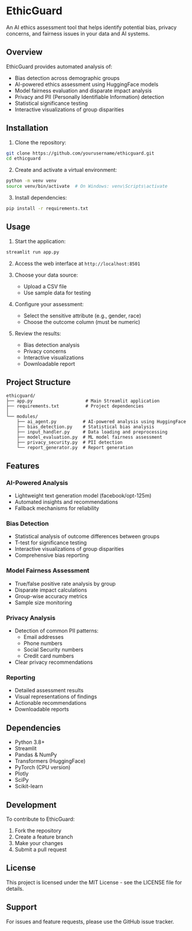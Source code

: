 # EthicGuard

An AI ethics assessment tool that helps identify potential bias, privacy concerns, and fairness issues in your data and AI systems.

## Overview

EthicGuard provides automated analysis of:
- Bias detection across demographic groups
- AI-powered ethics assessment using HuggingFace models
- Model fairness evaluation and disparate impact analysis
- Privacy and PII (Personally Identifiable Information) detection
- Statistical significance testing
- Interactive visualizations of group disparities

## Installation

1. Clone the repository:
```bash
git clone https://github.com/yourusername/ethicguard.git
cd ethicguard
```

2. Create and activate a virtual environment:
```bash
python -m venv venv
source venv/bin/activate  # On Windows: venv\Scripts\activate
```

3. Install dependencies:
```bash
pip install -r requirements.txt
```

## Usage

1. Start the application:
```bash
streamlit run app.py
```

2. Access the web interface at `http://localhost:8501`

3. Choose your data source:
   - Upload a CSV file
   - Use sample data for testing

4. Configure your assessment:
   - Select the sensitive attribute (e.g., gender, race)
   - Choose the outcome column (must be numeric)

5. Review the results:
   - Bias detection analysis
   - Privacy concerns
   - Interactive visualizations
   - Downloadable report

## Project Structure

```
ethicguard/
├── app.py                    # Main Streamlit application
├── requirements.txt          # Project dependencies
│
└── modules/
    ├── ai_agent.py          # AI-powered analysis using HuggingFace
    ├── bias_detection.py    # Statistical bias analysis
    ├── input_handler.py     # Data loading and preprocessing
    ├── model_evaluation.py  # ML model fairness assessment
    ├── privacy_security.py  # PII detection
    └── report_generator.py  # Report generation
```

## Features

### AI-Powered Analysis
- Lightweight text generation model (facebook/opt-125m)
- Automated insights and recommendations
- Fallback mechanisms for reliability

### Bias Detection
- Statistical analysis of outcome differences between groups
- T-test for significance testing
- Interactive visualizations of group disparities
- Comprehensive bias reporting

### Model Fairness Assessment
- True/false positive rate analysis by group
- Disparate impact calculations
- Group-wise accuracy metrics
- Sample size monitoring

### Privacy Analysis
- Detection of common PII patterns:
  - Email addresses
  - Phone numbers
  - Social Security numbers
  - Credit card numbers
- Clear privacy recommendations

### Reporting
- Detailed assessment results
- Visual representations of findings
- Actionable recommendations
- Downloadable reports

## Dependencies

- Python 3.8+
- Streamlit
- Pandas & NumPy
- Transformers (HuggingFace)
- PyTorch (CPU version)
- Plotly
- SciPy
- Scikit-learn

## Development

To contribute to EthicGuard:

1. Fork the repository
2. Create a feature branch
3. Make your changes
4. Submit a pull request

## License

This project is licensed under the MIT License - see the LICENSE file for details.

## Support

For issues and feature requests, please use the GitHub issue tracker.